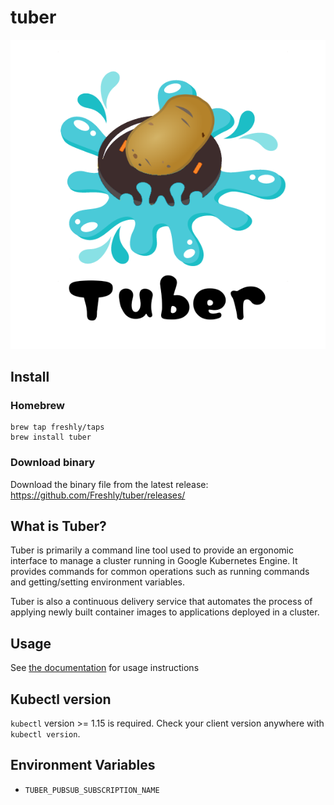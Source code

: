# tuber

![logo](logo.png)

## Install
### Homebrew
```
brew tap freshly/taps
brew install tuber
```

### Download binary
Download the binary file from the latest release: https://github.com/Freshly/tuber/releases/

## What is Tuber?

Tuber is primarily a command line tool used to provide an ergonomic interface to manage a cluster running in Google Kubernetes Engine. It provides commands for common operations such as running commands and getting/setting environment variables.

Tuber is also a continuous delivery service that automates the process of applying newly built container images to applications deployed in a cluster.

## Usage
See [the documentation](doc/tuber.md) for usage instructions

## Kubectl version
`kubectl` version >= 1.15 is required. Check your client version anywhere with `kubectl version`.

## Environment Variables
* `TUBER_PUBSUB_SUBSCRIPTION_NAME`
